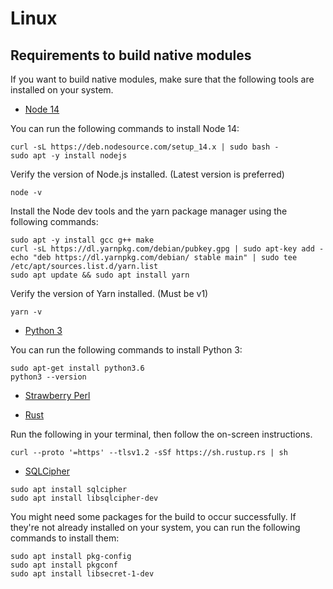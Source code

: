 
# Linux

## Requirements to build native modules

If you want to build native modules, make sure that the following tools are installed on your system.

- [Node 14](https://nodejs.org)

You can run the following commands to install Node 14:
```
curl -sL https://deb.nodesource.com/setup_14.x | sudo bash -
sudo apt -y install nodejs
```

Verify the version of Node.js installed. (Latest version is preferred)
```
node -v
```

Install the Node dev tools and the yarn package manager using the following commands:
```
sudo apt -y install gcc g++ make
curl -sL https://dl.yarnpkg.com/debian/pubkey.gpg | sudo apt-key add -
echo "deb https://dl.yarnpkg.com/debian/ stable main" | sudo tee /etc/apt/sources.list.d/yarn.list
sudo apt update && sudo apt install yarn
```

Verify the version of Yarn installed. (Must be v1)
```
yarn -v
```

- [Python 3](https://www.python.org/downloads/)

You can run the following commands to install Python 3:
```
sudo apt-get install python3.6
python3 --version
```

- [Strawberry Perl](https://strawberryperl.com/)

- [Rust](https://rustup.rs/)

Run the following in your terminal, then follow the on-screen instructions.
```
curl --proto '=https' --tlsv1.2 -sSf https://sh.rustup.rs | sh
```

- [SQLCipher](https://www.zetetic.net/sqlcipher/)
```
sudo apt install sqlcipher
sudo apt install libsqlcipher-dev
```

You might need some packages for the build to occur successfully. If they're not already installed on your system, you can run the following commands to install them:
```
sudo apt install pkg-config 
sudo apt install pkgconf 
sudo apt install libsecret-1-dev 
```